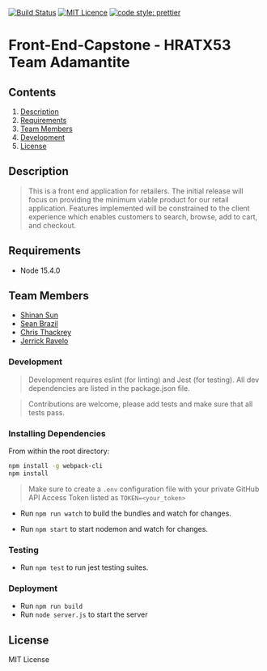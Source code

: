 [![Build Status](https://travis-ci.org/prettier/prettier.svg?branch=master)](https://travis-ci.org/prettier/prettier)
[![MIT Licence](https://badges.frapsoft.com/os/mit/mit.svg?v=103)](https://opensource.org/licenses/mit-license.php)
[![code style: prettier](https://img.shields.io/badge/code_style-prettier-ff69b4.svg?style=flat-square)](https://github.com/prettier/prettier)

# Front-End-Capstone - HRATX53 Team Adamantite
## Contents

1. [Description](#description)
1. [Requirements](#requirements)
1. [Team Members](#team-members)
1. [Development](#development)
1. [License](#license)

## Description
> This is a front end application for retailers. The initial release will focus on providing the minimum viable product for our retail application. Features implemented will be constrained to the client experience which enables customers to search, browse, add to cart, and checkout.

## Requirements
- Node 15.4.0

## Team Members
- [Shinan Sun](https://github.com/ShinanSun)
- [Sean Brazil](https://github.com/scbrazil)
- [Chris Thackrey](https://github.com/ChrisThackrey)
- [Jerrick Ravelo](https://github.com/CheddarChzKeys)

### Development
> Development requires eslint (for linting) and Jest (for testing).  All dev dependencies are listed in the package.json file.

> Contributions are welcome, please add tests and make sure that all tests pass.

### Installing Dependencies

From within the root directory:

```sh
npm install -g webpack-cli
npm install
```
> Make sure to create a `.env` configuration file with your private GitHub API Access Token listed as `TOKEN=<your_token>`

- Run `npm run watch` to build the bundles and watch for changes.

- Run `npm start` to start nodemon and watch for changes.

### Testing
- Run `npm test` to run jest testing suites.

### Deployment
- Run `npm run build`
- Run `node server.js` to start the server

## License
MIT License
